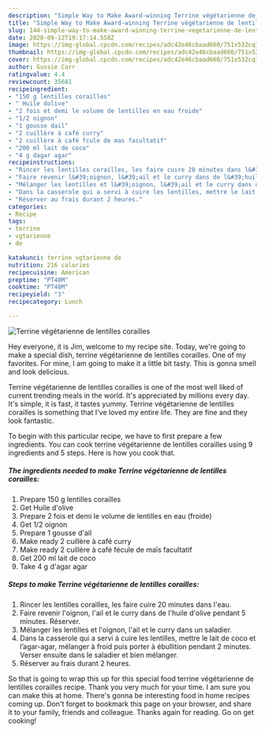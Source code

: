 ```yaml
---
description: "Simple Way to Make Award-winning Terrine végétarienne de lentilles corailles"
title: "Simple Way to Make Award-winning Terrine végétarienne de lentilles corailles"
slug: 144-simple-way-to-make-award-winning-terrine-vegetarienne-de-lentilles-corailles
date: 2020-09-12T19:17:14.558Z
image: https://img-global.cpcdn.com/recipes/adc42e46cbaad660/751x532cq70/terrine-vegetarienne-de-lentilles-corailles-photo-principale-de-la-recette.jpg
thumbnail: https://img-global.cpcdn.com/recipes/adc42e46cbaad660/751x532cq70/terrine-vegetarienne-de-lentilles-corailles-photo-principale-de-la-recette.jpg
cover: https://img-global.cpcdn.com/recipes/adc42e46cbaad660/751x532cq70/terrine-vegetarienne-de-lentilles-corailles-photo-principale-de-la-recette.jpg
author: Gussie Carr
ratingvalue: 4.4
reviewcount: 35681
recipeingredient:
- "150 g lentilles corailles"
- " Huile dolive"
- "2 fois et demi le volume de lentilles en eau froide"
- "1/2 oignon"
- "1 gousse dail"
- "2 cuillère à café curry"
- "2 cuillère à café fcule de mas facultatif"
- "200 ml lait de coco"
- "4 g dagar agar"
recipeinstructions:
- "Rincer les lentilles corailles, les faire cuire 20 minutes dans l&#39;eau."
- "Faire revenir l&#39;oignon, l&#39;ail et le curry dans de l&#39;huile d&#39;olive pendant 5 minutes. Réserver."
- "Mélanger les lentilles et l&#39;oignon, l&#39;ail et le curry dans un saladier."
- "Dans la casserole qui a servi à cuire les lentilles, mettre le lait de coco et l’agar-agar, mélanger à froid puis porter à ébullition pendant 2 minutes. Verser ensuite dans le saladier et bien mélanger."
- "Réserver au frais durant 2 heures."
categories:
- Recipe
tags:
- terrine
- vgtarienne
- de

katakunci: terrine vgtarienne de 
nutrition: 216 calories
recipecuisine: American
preptime: "PT40M"
cooktime: "PT48M"
recipeyield: "3"
recipecategory: Lunch

---
```



![Terrine végétarienne de lentilles corailles](https://img-global.cpcdn.com/recipes/adc42e46cbaad660/751x532cq70/terrine-vegetarienne-de-lentilles-corailles-photo-principale-de-la-recette.jpg)

Hey everyone, it is Jim, welcome to my recipe site. Today, we're going to make a special dish, terrine végétarienne de lentilles corailles. One of my favorites. For mine, I am going to make it a little bit tasty. This is gonna smell and look delicious.



Terrine végétarienne de lentilles corailles is one of the most well liked of current trending meals in the world. It's appreciated by millions every day. It's simple, it is fast, it tastes yummy. Terrine végétarienne de lentilles corailles is something that I've loved my entire life. They are fine and they look fantastic.


To begin with this particular recipe, we have to first prepare a few ingredients. You can cook terrine végétarienne de lentilles corailles using 9 ingredients and 5 steps. Here is how you cook that.

<!--inarticleads1-->

##### The ingredients needed to make Terrine végétarienne de lentilles corailles:

1. Prepare 150 g lentilles corailles
1. Get  Huile d&#39;olive
1. Prepare 2 fois et demi le volume de lentilles en eau (froide)
1. Get 1/2 oignon
1. Prepare 1 gousse d&#39;ail
1. Make ready 2 cuillère à café curry
1. Make ready 2 cuillère à café fécule de maïs facultatif
1. Get 200 ml lait de coco
1. Take 4 g d&#39;agar agar




<!--inarticleads2-->

##### Steps to make Terrine végétarienne de lentilles corailles:

1. Rincer les lentilles corailles, les faire cuire 20 minutes dans l&#39;eau.
1. Faire revenir l&#39;oignon, l&#39;ail et le curry dans de l&#39;huile d&#39;olive pendant 5 minutes. Réserver.
1. Mélanger les lentilles et l&#39;oignon, l&#39;ail et le curry dans un saladier.
1. Dans la casserole qui a servi à cuire les lentilles, mettre le lait de coco et l’agar-agar, mélanger à froid puis porter à ébullition pendant 2 minutes. Verser ensuite dans le saladier et bien mélanger.
1. Réserver au frais durant 2 heures.




So that is going to wrap this up for this special food terrine végétarienne de lentilles corailles recipe. Thank you very much for your time. I am sure you can make this at home. There's gonna be interesting food in home recipes coming up. Don't forget to bookmark this page on your browser, and share it to your family, friends and colleague. Thanks again for reading. Go on get cooking!
